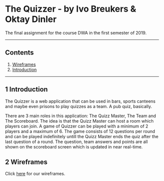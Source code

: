 # The Quizzer - by Ivo Breukers & Oktay Dinler

The final assignment for the course DWA in the first semester of 2019.

---

## Contents

1. [Wireframes](#2-Wireframes)
1. [Introduction](#1-Introduction)

---

## 1 Introduction

The Quizzer is a web application that can be used in bars, sports canteens and maybe even prisons to play quizzes as a team. A pub quiz, basically.

There are 3 main roles in this application: The Quizz Master, The Team and The Scoreboard. The idea is that the Quizz Master can host a room which players can join. A game of Quizzer can be played with a minimum of 2 players and a maximum of 6. The game consists of 12 questions per round and can be played indefinitely untill the Quizz Master ends the quiz after the last question of a round. The question, team answers and points are all shown on the scoreboard screen which is updated in near real-time.

## 2 Wireframes

Click [here](./Wireframes.md) for our wireframes.
